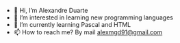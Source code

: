 - 👋 Hi, I’m Alexandre Duarte
- 👀 I’m interested in learning new programming languages
- 🌱 I’m currently learning Pascal and HTML
- 📫 How to reach me? By mail alexmgd91@gmail.com

<!---
alexmgd1805/alexmgd1805 is a ✨ special ✨ repository because its `README.md` (this file) appears on your GitHub profile.
You can click the Preview link to take a look at your changes.
--->
